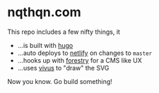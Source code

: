 # nqthqn.com

This repo includes a few nifty things, it

  - ...is built with [hugo](https://gohugo.io/)
  - ...auto deploys to [netlify](https://www.netlify.com/) on changes to `master`
  - ...hooks up with [forestry](https://forestry.io/) for a CMS like UX
  - ...uses [vivus](https://maxwellito.github.io/vivus/) to "draw" the SVG
 
 Now you know. Go build something!
